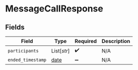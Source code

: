 # MessageCallResponse


## Fields

| Field                                                                | Type                                                                 | Required                                                             | Description                                                          |
| -------------------------------------------------------------------- | -------------------------------------------------------------------- | -------------------------------------------------------------------- | -------------------------------------------------------------------- |
| `participants`                                                       | List[*str*]                                                          | :heavy_check_mark:                                                   | N/A                                                                  |
| `ended_timestamp`                                                    | [date](https://docs.python.org/3/library/datetime.html#date-objects) | :heavy_minus_sign:                                                   | N/A                                                                  |